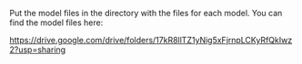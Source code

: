 Put the model files in the directory with the files for each model.
You can find the model files here:

https://drive.google.com/drive/folders/17kR8llTZ1yNig5xFjrnpLCKyRfQkIwz2?usp=sharing
